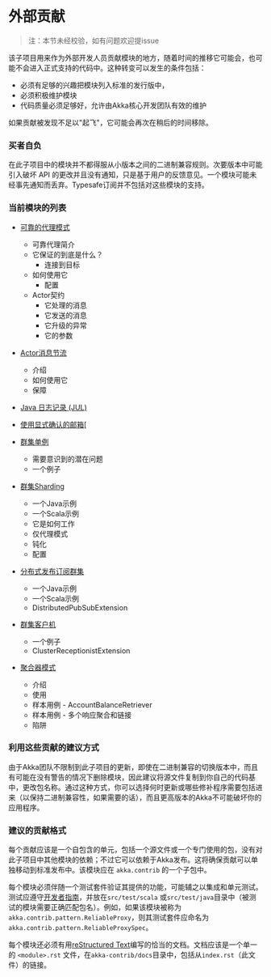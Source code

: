 # 外部贡献

> 注：本节未经校验，如有问题欢迎提issue

该子项目用来作为外部开发人员贡献模块的地方，随着时间的推移它可能会，也可能不会进入正式支持的代码中。这种转变可以发生的条件包括：

* 必须有足够的兴趣把模块列入标准的发行版中，
* 必须积极维护模块
* 代码质量必须足够好，允许由Akka核心开发团队有效的维护

如果贡献被发现不足以"起飞"，它可能会再次在稍后的时间移除。

### 买者自负

在此子项目中的模块并不都得服从小版本之间的二进制兼容规则。次要版本中可能引入破坏 API 的更改并且没有通知，只是基于用户的反馈意见。一个模块可能未经事先通知而丢弃。Typesafe订阅并不包括对这些模块的支持。

### 当前模块的列表

* [可靠的代理模式](http://doc.akka.io/docs/akka/2.3.6/contrib/reliable-proxy.html)
  * 可靠代理简介
  * 它保证的到底是什么？
    * 连接到目标
  * 如何使用它
    * 配置
  * Actor契约
    * 它处理的消息
    * 它发送的消息
    * 它升级的异常
    * 它的参数

* [Actor消息节流](http://doc.akka.io/docs/akka/2.3.6/contrib/throttle.html)
  * 介绍
  * 如何使用它
  * 保障

* [Java 日志记录 (JUL)](http://doc.akka.io/docs/akka/2.3.6/contrib/jul.html)

* [使用显式确认的邮箱](http://doc.akka.io/docs/akka/2.3.6/contrib/peek-mailbox.html)[

* [群集单例](http://doc.akka.io/docs/akka/2.3.6/contrib/cluster-singleton.html)
  * 需要意识到的潜在问题
  * 一个例子

* [群集Sharding](http://doc.akka.io/docs/akka/2.3.6/contrib/cluster-sharding.html)
  * 一个Java示例
  * 一个Scala示例
  * 它是如何工作
  * 仅代理模式
  * 钝化
  * 配置

* [分布式发布订阅群集](http://doc.akka.io/docs/akka/2.3.6/contrib/distributed-pub-sub.html)
  * 一个Java示例
  * 一个Scala示例
  * DistributedPubSubExtension

* [群集客户机](http://doc.akka.io/docs/akka/2.3.6/contrib/cluster-client.html)
  * 一个例子
  * ClusterReceptionistExtension

* [聚合器模式](http://doc.akka.io/docs/akka/2.3.6/contrib/aggregator.html)
  * 介绍
  * 使用
  * 样本用例 - AccountBalanceRetriever
  * 样本用例 - 多个响应聚合和链接
  * 陷阱

### 利用这些贡献的建议方式
由于Akka团队不限制到此子项目的更新，即使在二进制兼容的切换版本中，而且有可能在没有警告的情况下删除模块，因此建议将源文件复制到你自己的代码基中，更改包名称。通过这种方式，你可以选择何时更新或哪些修补程序需要包括进来（以保持二进制兼容性，如果需要的话），而且更高版本的Akka不可能破坏你的应用程序。

### 建议的贡献格式

每个贡献应该是一个自包含的单元，包括一个源文件或一个专门使用的包，没有对此子项目中其他模块的依赖；不过它可以依赖于Akka发布。这将确保贡献可以单独移动到标准发布中。该模块应在 ``akka.contrib`` 的一个子包中。

每个模块必须伴随一个测试套件验证其提供的功能，可能辅之以集成和单元测试。测试应遵守[开发者指南]()，并放在``src/test/scala`` 或``src/test/java``目录中（被测试的模块需要正确匹配包名）。例如，如果该模块被称为 ``akka.contrib.pattern.ReliableProxy``，则其测试套件应命名为 ``akka.contrib.pattern.ReliableProxySpec``。

每个模块还必须有用[reStructured Text](http://sphinx.pocoo.org/rest.html)编写的恰当的文档。文档应该是一个单一的 ``<module>.rst`` 文件，在``akka-contrib/docs``目录中，包括从``index.rst``（此文件）的链接。















